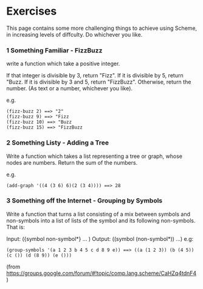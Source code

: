 Exercises
=========

This page contains some more challenging things to achieve using Scheme, in increasing levels of diffculty.  Do whichever you like.

### 1 Something Familiar - FizzBuzz

write a function which take a positive integer.

If that integer is divisible by 3, return "Fizz".
If it is divisible by 5, return "Buzz.
If it is divisible by 3 and 5, return "FizzBuzz".
Otherwise, return the number.  (As text or a number, whichever you like).

e.g.

    (fizz-buzz 2) ==> "2"
    (fizz-buzz 9) ==> "Fizz
    (fizz-buzz 10) ==> "Buzz
    (fizz-buzz 15) ==> "FizzBuzz

### 2 Something Listy - Adding a Tree

Write a function which takes a list representing a tree or graph, whose nodes are numbers.  Return the sum of the numbers.

e.g.

    (add-graph '((4 (3 6) 6)(2 (3 4)))) ==> 28

### 3 Something off the Internet - Grouping by Symbols

Write a function that turns a list consisting of a mix between symbols and non-symbols into a list of lists of the symbol and its following non-symbols. That is:

Input:    ({symbol non-symbol*} ... )
Output:   ((symbol (non-symbol*)) ...)
e.g:     

    (group-symbols '(a 1 2 3 b 4 5 c d 8 9 e)) ==> ((a (1 2 3)) (b (4 5)) (c ()) (d (8 9)) (e ()))
           
(from https://groups.google.com/forum/#!topic/comp.lang.scheme/CaHZq4tdnF4)
